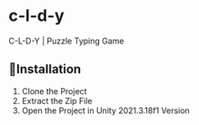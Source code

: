 # c-l-d-y
C-L-D-Y | Puzzle Typing Game

## 📂Installation
1. Clone the Project
2. Extract the Zip File
3. Open the Project in Unity 2021.3.18f1 Version
